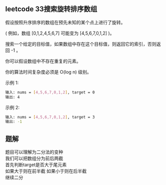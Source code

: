 ## leetcode 33搜索旋转排序数组

假设按照升序排序的数组在预先未知的某个点上进行了旋转。

( 例如，数组 [0,1,2,4,5,6,7] 可能变为 [4,5,6,7,0,1,2] )。

搜索一个给定的目标值，如果数组中存在这个目标值，则返回它的索引，否则返回 -1 。

你可以假设数组中不存在重复的元素。

你的算法时间复杂度必须是 O(log n) 级别。

示例 1:
```bash
输入: nums = [4,5,6,7,0,1,2], target = 0
输出: 4
```
示例 2:
```bash
输入: nums = [4,5,6,7,0,1,2], target = 3
输出: -1
```

## 题解

题目可以理解为二分法的变种  
我们可以把数组分为前后两截  
首先判断target是否大于尾元素  
如果大于则在前半截  如果小于则在后半截  
继续二分